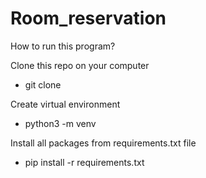 # Room_reservation

How to run this program?

Clone this repo on your computer
- git clone <repo address>
  
Create virtual environment
- python3 -m venv <envs name>
  
Install all packages from requirements.txt file
- pip install -r requirements.txt
  

